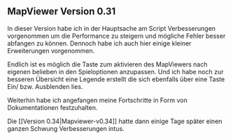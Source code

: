 ## MapViewer Version 0.31

In dieser Version habe ich in der Hauptsache am Script Verbesserungen vorgenommen um die Performance zu steigern und mögliche Fehler besser abfangen zu können. Dennoch habe ich auch hier einige kleiner Erweiterungen vorgenommen.

Endlich ist es möglich die Taste zum aktivieren des MapViewers nach eigenen belieben in den Spieloptionen anzupassen.
Und ich habe noch zur besseren Übersicht eine Legende erstellt die sich ebenfalls über eine Taste Ein/ bzw. Ausblenden lies.

Weiterhin habe ich angefangen meine Fortschritte in Form von Dokumentationen festzuhalten.

Die [[Version 0.34|Mapviewer-v0.34]] hatte dann einige Tage später einen ganzen Schwung Verbesserungen intus.